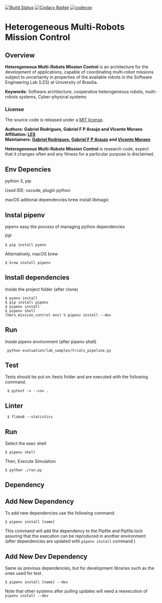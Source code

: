 [![Build Status](https://www.travis-ci.com/gabrielsr/hmrs_mission_control.svg?branch=master)](https://www.travis-ci.com/gabrielsr/hmrs_mission_control)
[![Codacy Badge](https://app.codacy.com/project/badge/Grade/c40a1b3e88c74755be3423074b0b0b45)](https://www.codacy.com/gh/gabrielsr/hmrs_mission_control/dashboard?utm_source=github.com&amp;utm_medium=referral&amp;utm_content=gabrielsr/hmrs_mission_control&amp;utm_campaign=Badge_Grade)
[![codecov](https://codecov.io/gh/gabrielsr/hmrs_mission_control/branch/master/graph/badge.svg)](https://codecov.io/gh/gabrielsr/hmrs_mission_control)



Heterogeneous Multi-Robots Mission Control
==========================================

## Overview

**Heterogeneous Multi-Robots Mission Control** is an architecture for the development of applications, capable of coordinating multi-robot missions subject to uncertainty in properties of the available robots in the Software Engineering Lab (LES) at University of Brasilia.

**Keywords:** Software architecture, cooperative heterogeneous robots, multi-robots systems, Cyber-physical systems

### License

The source code is released under a [MIT license](LICENSE).

**Authors: Gabriel Rodrigues, Gabriel F P Araujo and Vicente Moraes<br />
Affiliation: [LES](http://les.unb.br//)<br />
Maintainers: [Gabriel Rodrigues](mailto:gabrielsr@gmail.com), [Gabriel F P Araujo](mailto:gabriel.fp.araujo@gmail.com) and [Vicente Moraes](mailto:vicenteromeiromoraes@gmail.com)**

**Heterogeneous Multi-Robots Mission Control** is research code, expect that it changes often and any fitness for a particular purpose is disclaimed.

Env Depencies
-------------
python 3, pip

Used IDE: vscode, plugin python

macOS aditional dependencies
brew install libmagic

Instal pipenv
------------- 

pipenv easy the process of managing python dependencies

PIP
```console
$ pip install pyenv
```

Alternatively, macOS brew
```console
$ brew install pipenv 
```

Install dependencies
--------------------

Inside the project folder (after clone)

```console
$ pyenv install
$ pip install pipenv
$ pipenv install
$ pipenv shell
(hmrs_mission_control env) % pipenv install --dev
```

Run
------
Inside pipenv environment (after pipenv shell)

```console
 python evaluation/lab_samples/trials_pipeline.py
```


Test
----

Tests should be put on /tests folder and are executed with the following command.

```console
 $ pytest -v --cov .
```

Linter
------

```console
 $ flake8 --statistics
```


Run
---

Select the exec shell

```console
$ pipenv shell
```

Then, Execute Simulation

```console
$ python ./run.py
```

Dependency
----------

Add New Dependency
------------------

To add new dependencies use the following command.

```console
$ pipenv install [name]
```

This command will add the dependency to the Pipfile and Pipfile.lock assuring that the execution can be reproduced in another environment (after dependencies are updated with `pipenv install` command )

Add New Dev Dependency
----------------------
Same as previous dependencies, but for development libraries such as the ones used for test.

```console
$ pipenv install [name] --dev
```
Note that other systems after pulling updates will need a reexecution of `pipenv install --dev`
